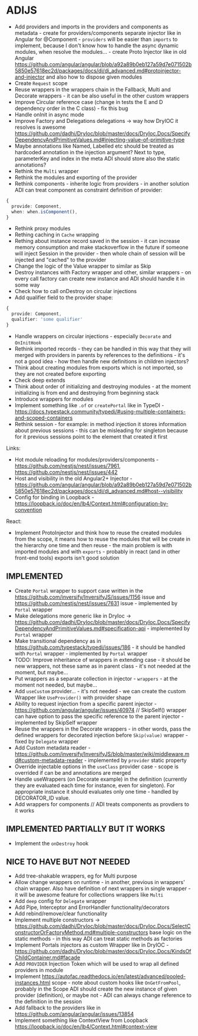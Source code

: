# ADIJS

- Add providers and imports in the providers and components as metadata - create for providers/components separate injector like in Angular for @Component - `providers` will be easier than `imports` to implement, because I don't know how to handle the async dynamic modules, when resolve the modules... - create Proto Injector like in old Angular https://github.com/angular/angular/blob/a92a89b0eb127a59d7e071502b5850e57618ec2d/packages/docs/di/di_advanced.md#protoinjector-and-injector and also how to dispose given modules
- Create `Request` scope
- Reuse wrappers in the wrappers chain in the Fallback, Multi and Decorate wrappers - it can be also useful in the other custom wrappers
- Improve Circular reference case (change in tests the E and D dependency order in the C class) - fix this bug
- Handle onInit in async mode
- Improve Factory and Delegations delegations -> way how DryIOC it resolves is awesome https://github.com/dadhi/DryIoc/blob/master/docs/DryIoc.Docs/SpecifyDependencyAndPrimitiveValues.md#injecting-value-of-primitive-type
- Maybe annotations like Named, Labelled etc should be treated as hardcoded annotation in the injection argument? Next to type, parameterKey and index in the meta ADI should store also the static annotations?
- Rethink the `Multi` wrapper
- Rethink the modules and exporting of the provider
- Rethink components - inherite logic from providers - in another solution ADI can treat component as constraint definition of provider:

```ts
{
  provide: Component,
  when: when.isComponent(),
}
```

- Rethink proxy modules
- Rething caching in `Cache` wrapping
- Rething about instance record saved in the session - it can increase memory consumption and make stackoverflow in the future if someone will inject Session in the provider - then whole chain of session will be injected and "cached" to the provider
- Change the logic of the Value wrapper to similar as Skip 
- Destroy instances with Factory wrapper and other, similar wrappers - on every call factory can create new instance and ADI should handle it in some way
- Check how to call onDestroy on circular injections
- Add qualifier field to the provider shape:

```ts
{
  provide: Component,
  qualifier: 'some qualifier'
}
```

- Handle wrappers on circular injections - especially `Decorate` and `OnInitHook`
- Rethink imported records - they can be handled in this way that they will merged with providers in parents by references to the definitions - it's not a good idea - how then handle new definitions in children injectors?
- Think about creating modules from exports which is not imported, so they are not created before exporting
- Check deep extends
- Think about order of initializing and destroying modules - at the moment initializing is from end and destroying from beginning stack
- Introduce wrappers for modules 
- Implement something like `.of` or `createPortal` like in TypeDI - https://docs.typestack.community/typedi/#using-multiple-containers-and-scoped-containers
- Rethink session - for example: in method injection it stores information about previous sessions - this can be misleading for singleton because for it previous sessions point to the element that created it first

Links:
- Hot module reloading for modules/providers/components - https://github.com/nestjs/nest/issues/7961, https://github.com/nestjs/nest/issues/442
- Host and visibility in the old Angular2+ Injector - https://github.com/angular/angular/blob/a92a89b0eb127a59d7e071502b5850e57618ec2d/packages/docs/di/di_advanced.md#host--visibility
- Config for binding in Loopback - https://loopback.io/doc/en/lb4/Context.html#configuration-by-convention

React:
- Implement ProtoInjector and think how to reuse the created modules from the scope, it means how to reuse the modules that will be create in the hierarchy one time and then reuse - the main problem is with imported modules and with `exports` - probably in react (and in other front-end tools) exports isn't good solution

## IMPLEMENTED

- Create `Portal` wrapper to support case written in the https://github.com/inversify/InversifyJS/issues/1156 issue and https://github.com/nestjs/nest/issues/7631 issue - implemented by `Portal` wrapper
- Make delegations more generic like in DryIoc -> https://github.com/dadhi/DryIoc/blob/master/docs/DryIoc.Docs/SpecifyDependencyAndPrimitiveValues.md#specification-api - implemented by `Portal` wrapper
- Make transitional dependency as in https://github.com/typestack/typedi/issues/186 - it should be handled with `Portal` wrapper - implemented by `Portal` wrapper
- TODO: Improve inheritance of wrappers in extending case - it should be new wrappers, not these same as in parent class - it's not needed at the moment, but maybe...
- Put wrappers as a separate collection in injector - `wrappers` - at the moment not needed, but maybe...
- Add `useCustom` provider... - it's not needed - we can create the custom Wrapper like `UseProvider()` with provider shape
- Ability to request injection from a specific parent injector - https://github.com/angular/angular/issues/40974 // SkipSelf() wrapper can have option to pass the specific reference to the parent injector - implemented by SkipSelf wrapper
- Reuse the wrappers in the Decorate wrappers - in other words, pass the defined wrappers for decorated injection before `Skip(value)` wrapper - fixed by `Delegate` wrapper
- Add Custom metadata reader - https://github.com/inversify/InversifyJS/blob/master/wiki/middleware.md#custom-metadata-reader - implemented by `provider` static property
- Override injectable options in the `useClass` provider case - scope is overrided if can be and annotations are merged
- Handle useWrappers (on Decorate example) in the definition (currently they are evaluated each time for instance, even for singleton). For appropriate instance it should evaluates only one time - handled by DECORATOR_ID value.
- Add wrappers for components // ADI treats components as provdiers to it works

## IMPLEMENTED PARTIALLY BUT IT WORKS

- Implement the `onDestroy` hook

## NICE TO HAVE BUT NOT NEEDED

- Add tree-shakable wrappers, eg for Multi purpose
- Allow change wrappers on runtime - in another, previous in wrappers' chain wrapper. Also have definition of next wrappers in single wrapper - it will be awesome feature for collections wrappers like `Multi`
- Add `deep` config for `Delegate` wrapper
- Add Pipe, Interceptor and ErrorHandler functionality/decorators
- Add rebind/remove/clear functionality
- Implement multiple constructors -> https://github.com/dadhi/DryIoc/blob/master/docs/DryIoc.Docs/SelectConstructorOrFactoryMethod.md#multiple-constructors base logic on the static methods - in this way ADI can treat static methods as factories
- Implement Portals injectors as custom Wrapper like in DryIOC - https://github.com/dadhi/DryIoc/blob/master/docs/DryIoc.Docs/KindsOfChildContainer.md#facade
- Add `PROVIDER` Injection Token which will be used to wrap all defined providers in module
- Implement https://autofac.readthedocs.io/en/latest/advanced/pooled-instances.html scope - note about custom hooks like `OnGetFromPool`, probably in the Scope ADI should create the new instance of given provider (definition), or maybe not - ADI can always change reference to the definition in the session
- Add fallback to the providers like in https://github.com/angular/angular/issues/13854
- Implement something like ContextView from Loopback https://loopback.io/doc/en/lb4/Context.html#context-view

